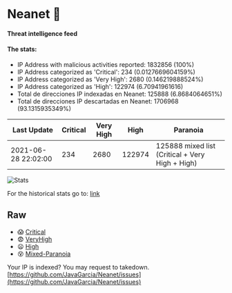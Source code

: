 # Neanet :hocho:
#### Threat intelligence feed
#### The stats:

- IP Address with malicious activities reported: 1832856 (100%)
- IP Address categorized as 'Critical':  234 (0.0127669604159%)
- IP Address categorized as 'Very High':  2680 (0.146219888524%)
- IP Address categorized as 'High':  122974 (6.70941961616)
- Total de direcciones IP indexadas en Neanet:  125888 (6.8684064651%)
- Total de direcciones IP descartadas en Neanet:  1706968 (93.1315935349%)

| Last Update | Critical | Very High | High | Paranoia |
| --- | --- | --- | --- | --- |
| 2021-06-28 22:02:00 | 234 | 2680 | 122974 | 125888 mixed list (Critical + Very High + High)|

![Stats](https://docs.google.com/spreadsheets/d/e/2PACX-1vSnaNMIXVabIpDJjufMlzH7poXnshF3mgd8Is1g9ytUEzVsP5my4Trn8f-xkoLLQ38xpL3HtmUexLo6/pubchart?oid=501124687&format=image)

For the historical stats go to: [link](/stats.csv)
## Raw
- :scream: [Critical](https://raw.githubusercontent.com/JavaGarcia/Neanet/master/blacklists/neanet_critical.txt)
- :fearful: [VeryHigh](https://raw.githubusercontent.com/JavaGarcia/Neanet/master/blacklists/neanet_veryHigh.txtt)
- :frowning: [High](https://raw.githubusercontent.com/JavaGarcia/Neanet/master/blacklists/neanet_high.txt)
- :dizzy_face: [Mixed-Paranoia](https://raw.githubusercontent.com/JavaGarcia/Neanet/master/blacklists/neanet_all.txt)


Your IP is indexed? You may request to takedown. [https://github.com/JavaGarcia/Neanet/issues](https://github.com/JavaGarcia/Neanet/issues)


































































































































































































































































































































































































































































































































































































































































































































































































































































































































































































































































































































































































































































































































































































































































































































































































































































































































































































































































































































































































































































































































































































































































































































































































































































































































































































































































































































































































































































































































































































































































































































































































































































































































































































































































































































































































































































































































































































































































































































































































































































































































































































































































































































































































































































































































































































































































































































































































































































































































































































































































































































































































































































































































































































































































































































































































































































































































































































































































































































































































































































































































































































































































































































































































































































































































































































































































































































































































































































































































































































































































































































































































































































































































































































































































































